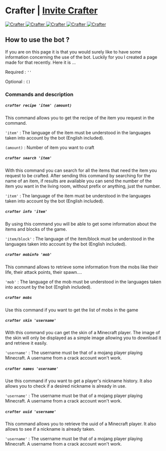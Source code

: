 <h1>Crafter | <a href="https://discord.com/oauth2/authorize?client_id=740727392041041981&permissions=311360&scope=bot">Invite Crafter</a></h1>
<a href="https://top.gg/bot/740727392041041981"> 
  <img src="https://top.gg/api/widget/status/740727392041041981.svg" alt="Crafter" />
  <img src="https://top.gg/api/widget/servers/740727392041041981.svg?noavatar=true" alt="Crafter" />
  <img src="https://top.gg/api/widget/upvotes/740727392041041981.svg?noavatar=true" alt="Crafter" />
  <img src="https://top.gg/api/widget/lib/740727392041041981.svg?noavatar=true" alt="Crafter" />
  <img src="https://top.gg/api/widget/owner/740727392041041981.svg?noavatar=true" alt="Crafter" />
</a>

<h2>How to use the bot ?</h2>

If you are on this page it is that you would surely like to have some information concerning the use of the bot. Luckily for you I created a page made for that recently. Here it is ...

<div>
  Required : <code>''</code>

  Optional : <code>()</code>
</div>


<h3>Commands and description</h3>

<h5><code>crafter recipe 'item' (amount)</code></h4>
This command allows you to get the recipe of the item you request in the command.

<code>'item'</code> : The language of the item must be understood in the languages taken into account by the bot (English included). 

<code>(amount)</code> : Number of item you want to craft


<h5><code>crafter search 'item'</code></h5>
With this command you can search for all the items that need the item you request to be crafted.
After sending this command by searching for the name of an item, if results are available you can send the number of the item you want in the living room, without prefix or anything, just the number.

<code>'item'</code> : The language of the item must be understood in the languages taken into account by the bot (English included). 


<h5><code>crafter info 'item'</code></h5>
By using this command you will be able to get some information about the items and blocks of the game.

<code>'item/block'</code> : The language of the item/block must be understood in the languages taken into account by the bot (English included). 


<h5><code>crafter mobinfo 'mob'</code></h5>
This command allows to retrieve some information from the mobs like their life, their attack points, their spawn....

<code>'mob'</code> : The language of the mob must be understood in the languages taken into account by the bot (English included). 


<h5><code>crafter mobs</code></h5>
Use this command if you want to get the list of mobs in the game


<h5><code>crafter skin 'username'</code></h5>
With this command you can get the skin of a Minecraft player.
The image of the skin will only be displayed as a simple image allowing you to download it and retrieve it easily.

<code>'username'</code> : The username must be that of a mojang player playing Minecraft. A username from a crack account won't work.



<h5><code>crafter names 'username'</code></h5>
Use this command if you want to get a player's nickname history. It also allows you to check if a desired nickname is already in use.

<code>'username'</code> : The username must be that of a mojang player playing Minecraft. A username from a crack account won't work.



<h5><code>crafter uuid 'username'</code></h5>
This command allows you to retrieve the uuid of a Minecraft player. It also allows to see if a nickname is already taken.

<code>'username'</code> : The username must be that of a mojang player playing Minecraft. A username from a crack account won't work.



